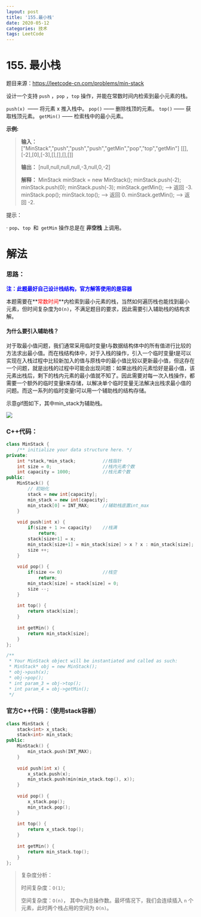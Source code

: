 ```yaml
---
layout: post
title: '155.最小栈'
date: 2020-05-12
categories: 技术
tags: LeetCode
---
```




# 155. 最小栈

题目来源：https://leetcode-cn.com/problems/min-stack

设计一个支持 `push` ，`pop` ，`top` 操作，并能在常数时间内检索到最小元素的栈。

`push(x) `—— 将元素 x 推入栈中。
`pop()` —— 删除栈顶的元素。
`top()` —— 获取栈顶元素。
`getMin()` —— 检索栈中的最小元素。

**示例:**

> **输入：**
> ["MinStack","push","push","push","getMin","pop","top","getMin"]
> [[],[-2],[0],[-3],[],[],[],[]]
>
> **输出：**
> [null,null,null,null,-3,null,0,-2]
>
> **解释：**
> MinStack minStack = new MinStack();
> minStack.push(-2);
> minStack.push(0);
> minStack.push(-3);
> minStack.getMin();   --> 返回 -3.
> minStack.pop();
> minStack.top();      --> 返回 0.
> minStack.getMin();   --> 返回 -2.


提示：

· `pop`、`top `和` getMin` 操作总是在 **非空栈** 上调用。

# 解法

### 思路：

<font color=blue>**注：此题最好自己设计栈结构，官方解答使用的是容器**</font>

本题需要在**<font color=red>常数时间</font>**内检索到最小元素的栈，当然如何遍历栈也能找到最小元素，但时间复杂度为`O(n)`，不满足题目的要求，因此需要引入辅助栈的结构求解。

#### 为什么要引入辅助栈？

对于取最小值问题，我们通常采用临时变量t与数据结构体中的所有值进行比较的方法求出最小值。而在栈结构体中，对于入栈的操作，引入一个临时变量t是可以实现在入栈过程中比较新加入的值与原栈中的最小值比较以更新最小值，但这存在一个问题，就是出栈的过程中可能会出现问题：如果出栈的元素恰好是最小值，该元素出栈后，剩下的栈内元素的最小值就不知了。因此需要对每一次入栈操作，都需要一个额外的临时变量t来存储，以解决单个临时变量无法解决出栈求最小值的问题。而这一系列的临时变量t可以用一个辅助栈的结构存储。

示意gif图如下，其中min_stack为辅助栈。

![](https://assets.leetcode-cn.com/solution-static/155/155_fig1.gif)

### C++代码：

```c++
class MinStack {
    /** initialize your data structure here. */
private:
    int *stack,*min_stack;          //栈指针
    int size = 0;                   //栈内元素个数
    int capacity = 1000;            //栈元素个数
public:
    MinStack() {
        // 初始化
        stack = new int[capacity];
        min_stack = new int[capacity];
        min_stack[0] = INT_MAX;     //辅助栈底置int_max
    }
    
    void push(int x) {
        if(size + 1 >= capacity)    //栈满
            return; 
        stack[size+1] = x;
        min_stack[size+1] = min_stack[size] > x ? x : min_stack[size];
        size ++;
    }
    
    void pop() {
        if(size <= 0)               //栈空
            return;
        min_stack[size] = stack[size] = 0;
        size --;
    }
    
    int top() {
        return stack[size];
    }
    
    int getMin() {
        return min_stack[size];
    }
};

/**
 * Your MinStack object will be instantiated and called as such:
 * MinStack* obj = new MinStack();
 * obj->push(x);
 * obj->pop();
 * int param_3 = obj->top();
 * int param_4 = obj->getMin();
 */
```

### 官方C++代码：（使用stack容器）

```c++
class MinStack {
    stack<int> x_stack;
    stack<int> min_stack;
public:
    MinStack() {
        min_stack.push(INT_MAX);
    }
    
    void push(int x) {
        x_stack.push(x);
        min_stack.push(min(min_stack.top(), x));
    }
    
    void pop() {
        x_stack.pop();
        min_stack.pop();
    }
    
    int top() {
        return x_stack.top();
    }
    
    int getMin() {
        return min_stack.top();
    }
};
```



> 复杂度分析：
>
> 时间复杂度：`O(1)`;
>
> 空间复杂度：`O(n)`， 其中`n`为总操作数。最坏情况下，我们会连续插入 `n` 个元素，此时两个栈占用的空间为 `O(n)`。